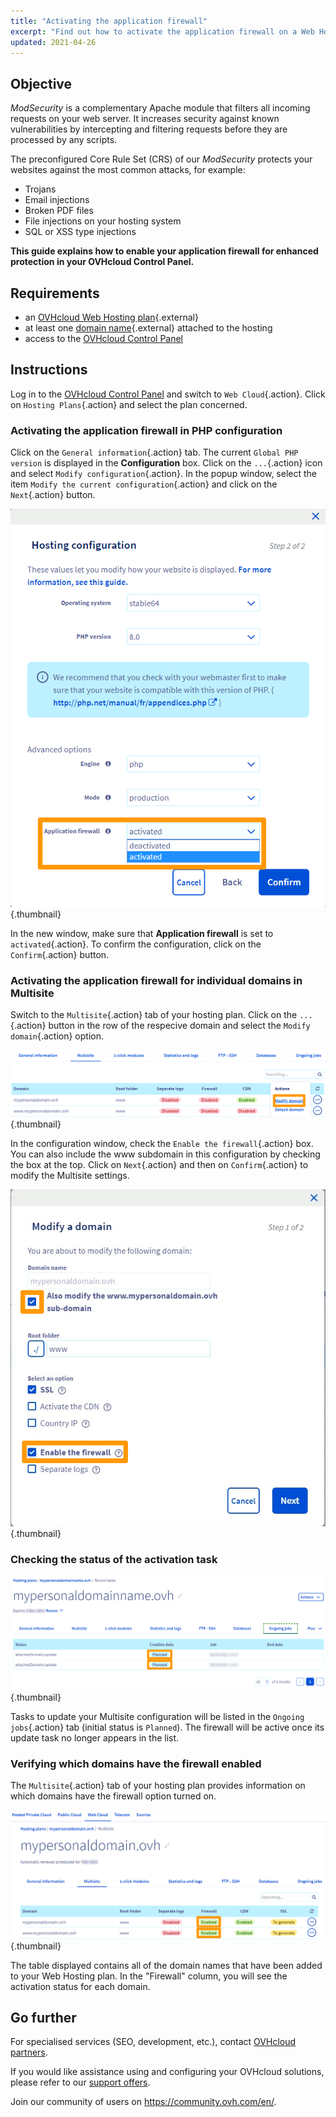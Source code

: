```yaml
---
title: "Activating the application firewall"
excerpt: "Find out how to activate the application firewall on a Web Hosting plan"
updated: 2021-04-26
---
```


## Objective

*ModSecurity* is a complementary Apache module that filters all incoming requests on your web server. It increases security against known vulnerabilities by intercepting and filtering requests before they are processed by any scripts. 

The preconfigured Core Rule Set (CRS) of our *ModSecurity* protects your websites against the most common attacks, for example:

- Trojans
- Email injections
- Broken PDF files
- File injections on your hosting system
- SQL or XSS type injections

**This guide explains how to enable your application firewall for enhanced protection in your OVHcloud Control Panel.**

## Requirements

- an [OVHcloud Web Hosting plan](https://www.ovhcloud.com/en-ie/web-hosting/){.external}
- at least one [domain name](https://www.ovhcloud.com/en-ie/domains/){.external} attached to the hosting
- access to the [OVHcloud Control Panel](https://www.ovh.com/auth/?action=gotomanager&from=https://www.ovh.ie/&ovhSubsidiary=ie)

## Instructions

Log in to the [OVHcloud Control Panel](https://www.ovh.com/auth/?action=gotomanager&from=https://www.ovh.ie/&ovhSubsidiary=ie) and switch to `Web Cloud`{.action}. 
Click on `Hosting Plans`{.action} and select the plan concerned.

### Activating the application firewall in PHP configuration

Click on the `General information`{.action} tab. The current `Global PHP version` is displayed in the **Configuration** box.  Click on the `...`{.action} icon and select `Modify configuration`{.action}. In the popup window, select the item `Modify the current configuration`{.action} and click on the `Next`{.action} button.

![managephpconfig](images/application-firewall-step-2.png){.thumbnail}

In the new window, make sure that **Application firewall** is set to `activated`{.action}. To confirm the configuration, click on the `Confirm`{.action} button.

### Activating the application firewall for individual domains in Multisite

Switch to the `Multisite`{.action} tab of your hosting plan. Click on the `...`{.action} button in the row of the respecive domain and select the `Modify domain`{.action} option. 

![managemultisite](images/modify-a-domain.png){.thumbnail}

In the configuration window, check the `Enable the firewall`{.action} box. You can also include the www subdomain in this configuration by checking the box at the top.
Click on `Next`{.action} and then on `Confirm`{.action} to modify the Multisite settings.

![modifydomain](images/modify-a-domain-enable-firewall-step-1.png){.thumbnail}

### Checking the status of the activation task

![manageongoing](images/firewall-planned.png){.thumbnail}

Tasks to update your Multisite configuration will be listed in the `Ongoing jobs`{.action} tab (initial status is `Planned`). The firewall will be active once its update task no longer appears in the list.

### Verifying which domains have the firewall enabled

The `Multisite`{.action} tab of your hosting plan provides information on which domains have the firewall option turned on.

![manageenabled](images/firewall-enabled.png){.thumbnail}

The table displayed contains all of the domain names that have been added to your Web Hosting plan. In the "Firewall" column, you will see the activation status for each domain. 

## Go further

For specialised services (SEO, development, etc.), contact [OVHcloud partners](https://partner.ovhcloud.com/en-ie/directory/).

If you would like assistance using and configuring your OVHcloud solutions, please refer to our [support offers](/links/support).

Join our community of users on <https://community.ovh.com/en/>.